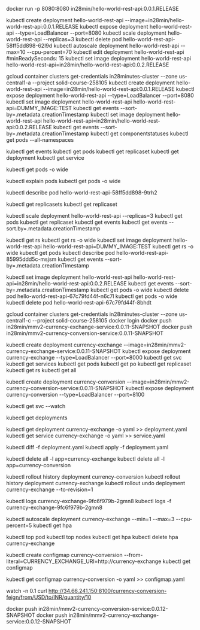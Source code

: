 docker run -p 8080:8080 in28min/hello-world-rest-api:0.0.1.RELEASE
 
kubectl create deployment hello-world-rest-api --image=in28min/hello-world-rest-api:0.0.1.RELEASE
kubectl expose deployment hello-world-rest-api --type=LoadBalancer --port=8080
kubectl scale deployment hello-world-rest-api --replicas=3
kubectl delete pod hello-world-rest-api-58ff5dd898-62l9d
kubectl autoscale deployment hello-world-rest-api --max=10 --cpu-percent=70
kubectl edit deployment hello-world-rest-api #minReadySeconds: 15
kubectl set image deployment hello-world-rest-api hello-world-rest-api=in28min/hello-world-rest-api:0.0.2.RELEASE
 
gcloud container clusters get-credentials in28minutes-cluster --zone us-central1-a --project solid-course-258105
kubectl create deployment hello-world-rest-api --image=in28min/hello-world-rest-api:0.0.1.RELEASE
kubectl expose deployment hello-world-rest-api --type=LoadBalancer --port=8080
kubectl set image deployment hello-world-rest-api hello-world-rest-api=DUMMY_IMAGE:TEST
kubectl get events --sort-by=.metadata.creationTimestamp
kubectl set image deployment hello-world-rest-api hello-world-rest-api=in28min/hello-world-rest-api:0.0.2.RELEASE
kubectl get events --sort-by=.metadata.creationTimestamp
kubectl get componentstatuses
kubectl get pods --all-namespaces
 
kubectl get events
kubectl get pods
kubectl get replicaset
kubectl get deployment
kubectl get service
 
kubectl get pods -o wide
 
kubectl explain pods
kubectl get pods -o wide
 
kubectl describe pod hello-world-rest-api-58ff5dd898-9trh2
 
kubectl get replicasets
kubectl get replicaset
 
kubectl scale deployment hello-world-rest-api --replicas=3
kubectl get pods
kubectl get replicaset
kubectl get events
kubectl get events --sort.by=.metadata.creationTimestamp
 
kubectl get rs
kubectl get rs -o wide
kubectl set image deployment hello-world-rest-api hello-world-rest-api=DUMMY_IMAGE:TEST
kubectl get rs -o wide
kubectl get pods
kubectl describe pod hello-world-rest-api-85995ddd5c-msjsm
kubectl get events --sort-by=.metadata.creationTimestamp
 
kubectl set image deployment hello-world-rest-api hello-world-rest-api=in28min/hello-world-rest-api:0.0.2.RELEASE
kubectl get events --sort-by=.metadata.creationTimestamp
kubectl get pods -o wide
kubectl delete pod hello-world-rest-api-67c79fd44f-n6c7l
kubectl get pods -o wide
kubectl delete pod hello-world-rest-api-67c79fd44f-8bhdt
 
gcloud container clusters get-credentials in28minutes-cluster --zone us-central1-c --project solid-course-258105
docker login
docker push in28min/mmv2-currency-exchange-service:0.0.11-SNAPSHOT
docker push in28min/mmv2-currency-conversion-service:0.0.11-SNAPSHOT
 
kubectl create deployment currency-exchange --image=in28min/mmv2-currency-exchange-service:0.0.11-SNAPSHOT
kubectl expose deployment currency-exchange --type=LoadBalancer --port=8000
kubectl get svc
kubectl get services
kubectl get pods
kubectl get po
kubectl get replicaset
kubectl get rs
kubectl get all
 
kubectl create deployment currency-conversion --image=in28min/mmv2-currency-conversion-service:0.0.11-SNAPSHOT
kubectl expose deployment currency-conversion --type=LoadBalancer --port=8100
 
kubectl get svc --watch
 
kubectl get deployments
 
kubectl get deployment currency-exchange -o yaml >> deployment.yaml 
kubectl get service currency-exchange -o yaml >> service.yaml 
 
kubectl diff -f deployment.yaml
kubectl apply -f deployment.yaml
 
kubectl delete all -l app=currency-exchange
kubectl delete all -l app=currency-conversion
 
kubectl rollout history deployment currency-conversion
kubectl rollout history deployment currency-exchange
kubectl rollout undo deployment currency-exchange --to-revision=1

kubectl logs currency-exchange-9fc6f979b-2gmn8
kubectl logs -f currency-exchange-9fc6f979b-2gmn8 
 
kubectl autoscale deployment currency-exchange --min=1 --max=3 --cpu-percent=5 
kubectl get hpa
 
kubectl top pod
kubectl top nodes
kubectl get hpa
kubectl delete hpa currency-exchange
 
kubectl create configmap currency-conversion --from-literal=CURRENCY_EXCHANGE_URI=http://currency-exchange
kubectl get configmap
 
kubectl get configmap currency-conversion -o yaml >> configmap.yaml
 
watch -n 0.1 curl http://34.66.241.150:8100/currency-conversion-feign/from/USD/to/INR/quantity/10
 
docker push in28min/mmv2-currency-conversion-service:0.0.12-SNAPSHOT
docker push in28min/mmv2-currency-exchange-service:0.0.12-SNAPSHOT
